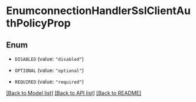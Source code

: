 # EnumconnectionHandlerSslClientAuthPolicyProp

## Enum


* `DISABLED` (value: `"disabled"`)

* `OPTIONAL` (value: `"optional"`)

* `REQUIRED` (value: `"required"`)


[[Back to Model list]](../README.md#documentation-for-models) [[Back to API list]](../README.md#documentation-for-api-endpoints) [[Back to README]](../README.md)


